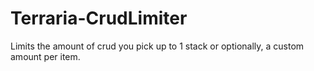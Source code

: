 # Terraria-CrudLimiter
Limits the amount of crud you pick up to 1 stack or optionally, a custom amount per item.
